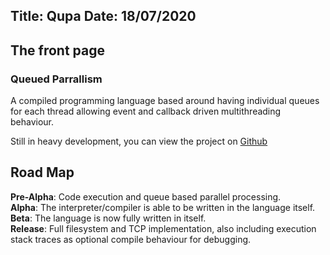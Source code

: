 Title: Qupa
Date: 18/07/2020
---
The front page
---

### Queued Parrallism

A compiled programming language based around having individual queues for each thread allowing event and callback driven multithreading behaviour.

Still in heavy development, you can view the project on [Github](https://github.com/qupa-lang/Qupa)

## Road Map
**Pre-Alpha**: Code execution and queue based parallel processing.  
**Alpha**: The interpreter/compiler is able to be written in the language itself.  
**Beta**: The language is now fully written in itself.  
**Release**: Full filesystem and TCP implementation, also including execution stack traces as optional compile behaviour for debugging.